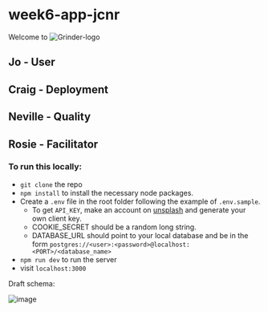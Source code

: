 # week6-app-jcnr

Welcome to ![Grinder-logo](https://user-images.githubusercontent.com/54359248/116686238-71485680-a9ab-11eb-9fcd-4bbc2fc84d75.png)


## Jo - User
## Craig - Deployment
## Neville - Quality
## Rosie - Facilitator

### To run this locally:

- `git clone` the repo
- `npm install` to install the necessary node packages.
- Create a `.env` file in the root folder following the example of `.env.sample`.
    - To get `API_KEY`, make an account on [unsplash](https://unsplash.com/developers) and generate your own client key.
    - COOKIE_SECRET should be a random long string.
    - DATABASE_URL should point to your local database and be in the form `postgres://<user>:<password>@localhost:<PORT>/<database_name>`
- `npm run dev` to run the server
- visit `localhost:3000`


Draft schema:

![image](https://user-images.githubusercontent.com/31373245/116393757-f3087a80-a819-11eb-8cbc-53a3bc17401a.png)
